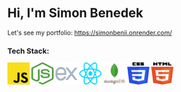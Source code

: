 # Hi, I'm Simon Benedek

Let's see my portfolio:
https://simonbenii.onrender.com/

### Tech Stack:
<img src="image.png" alt="JavaScript" width="50px" height="50px"/>    <img src="image-2.png" alt="Node.js" width="50px" height="50px"/>  <img src="image-9.png" alt="Express" width="50px" height="50px"/>  <img src="image-1.png" alt="React" width="50px" height="50px"/>  <img src="image-10.png" alt="MongoDB" width="50px" height="50px"/>  <img src="image-3.png" alt="CSS" width="50px" height="50px"/>  <img src="image-4.png" alt="HTML" width="50px" height="50px"/>  
